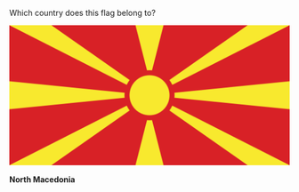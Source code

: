 Which country does this flag belong to?

![Flag of North Macedonia](images/Flag_of_North_Macedonia.svg)
<!--question-->
**North Macedonia**